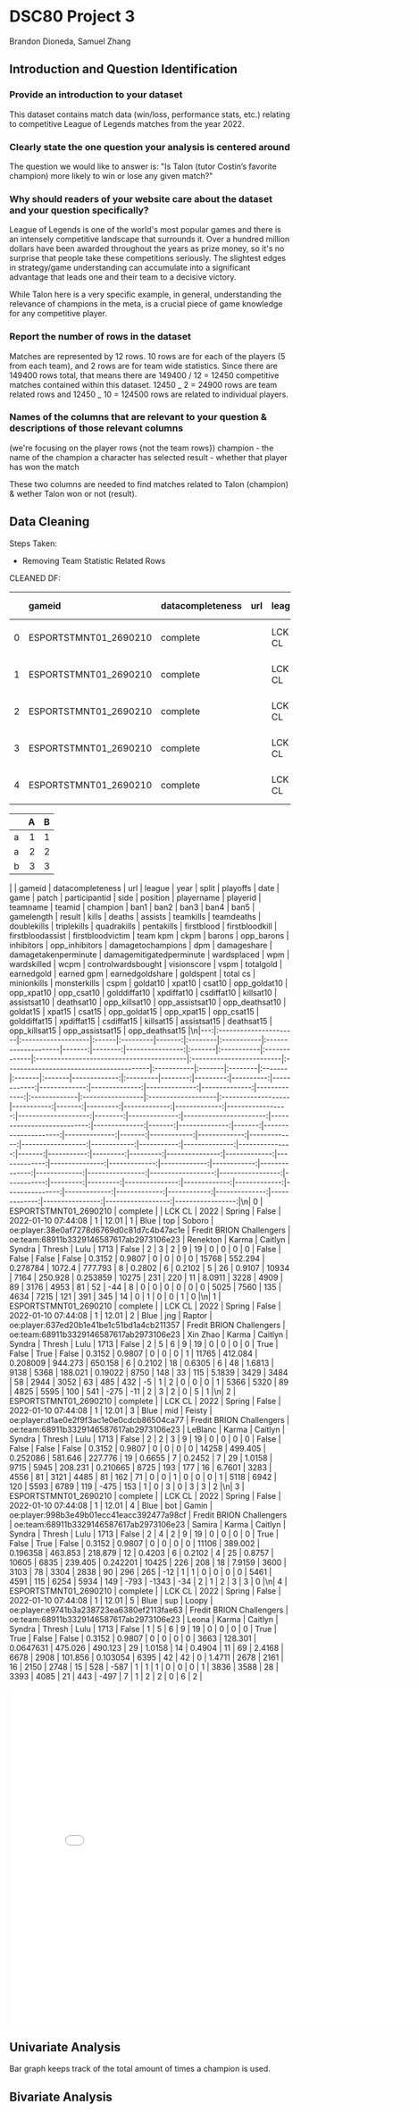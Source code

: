 # DSC80 Project 3

Brandon Dioneda, Samuel Zhang

## Introduction and Question Identification

### Provide an introduction to your dataset

This dataset contains match data (win/loss, performance stats, etc.) relating to competitive League of Legends matches from the year 2022.

### Clearly state the one question your analysis is centered around

The question we would like to answer is: "Is Talon (tutor Costin’s favorite champion) more likely to win or lose any given match?"

### Why should readers of your website care about the dataset and your question specifically?

League of Legends is one of the world's most popular games and there is an intensely competitive landscape that surrounds it. Over a hundred million dollars have been awarded throughout the years as prize money, so it's no surprise that people take these competitions seriously. The slightest edges in strategy/game understanding can accumulate into a significant advantage that leads one and their team to a decisive victory.

While Talon here is a very specific example, in general, understanding the relevance of champions in the meta, is a crucial piece of game knowledge for any competitive player.

### Report the number of rows in the dataset

Matches are represented by 12 rows. 10 rows are for each of the players (5 from each team), and 2 rows are for team wide statistics.
Since there are 149400 rows total, that means there are 149400 / 12 = 12450 competitive matches contained within this dataset.
12450 _ 2 = 24900 rows are team related rows and 12450 _ 10 = 124500 rows are related to individual players.

### Names of the columns that are relevant to your question & descriptions of those relevant columns

(we're focusing on the player rows {not the team rows})
champion - the name of the champion a character has selected
result - whether that player has won the match

These two columns are needed to find matches related to Talon (champion) & wether Talon won or not (result).

## Data Cleaning

Steps Taken:

- Removing Team Statistic Related Rows

CLEANED DF:

|     | gameid                | datacompleteness | url  | league | year | split  | playoffs | date                | game | patch | participantid | side | position | playername | playerid                                  | teamname                 | teamid                                  | champion | ban1  | ban2    | ban3   | ban4   | ban5 | gamelength | result | kills | deaths | assists | teamkills | teamdeaths | doublekills | triplekills | quadrakills | pentakills | firstblood | firstbloodkill | firstbloodassist | firstbloodvictim | team kpm |   ckpm | barons | opp_barons | inhibitors | opp_inhibitors | damagetochampions |     dpm | damageshare | damagetakenperminute | damagemitigatedperminute | wardsplaced |    wpm | wardskilled |   wcpm | controlwardsbought | visionscore |   vspm | totalgold | earnedgold | earned gpm | earnedgoldshare | goldspent | total cs | minionkills | monsterkills |   cspm | goldat10 | xpat10 | csat10 | opp_goldat10 | opp_xpat10 | opp_csat10 | golddiffat10 | xpdiffat10 | csdiffat10 | killsat10 | assistsat10 | deathsat10 | opp_killsat10 | opp_assistsat10 | opp_deathsat10 | goldat15 | xpat15 | csat15 | opp_goldat15 | opp_xpat15 | opp_csat15 | golddiffat15 | xpdiffat15 | csdiffat15 | killsat15 | assistsat15 | deathsat15 | opp_killsat15 | opp_assistsat15 | opp_deathsat15 |
| --: | :-------------------- | :--------------- | :--- | :----- | ---: | :----- | :------- | :------------------ | ---: | ----: | ------------: | :--- | :------- | :--------- | :---------------------------------------- | :----------------------- | :-------------------------------------- | :------- | :---- | :------ | :----- | :----- | :--- | ---------: | :----- | ----: | -----: | ------: | --------: | ---------: | ----------: | ----------: | ----------: | ---------: | :--------- | :------------- | :--------------- | :--------------- | -------: | -----: | -----: | ---------: | ---------: | -------------: | ----------------: | ------: | ----------: | -------------------: | -----------------------: | ----------: | -----: | ----------: | -----: | -----------------: | ----------: | -----: | --------: | ---------: | ---------: | --------------: | --------: | -------: | ----------: | -----------: | -----: | -------: | -----: | -----: | -----------: | ---------: | ---------: | -----------: | ---------: | ---------: | --------: | ----------: | ---------: | ------------: | --------------: | -------------: | -------: | -----: | -----: | -----------: | ---------: | ---------: | -----------: | ---------: | ---------: | --------: | ----------: | ---------: | ------------: | --------------: | -------------: |
|   0 | ESPORTSTMNT01_2690210 | complete         | <NA> | LCK CL | 2022 | Spring | False    | 2022-01-10 07:44:08 |    1 | 12.01 |             1 | Blue | top      | Soboro     | oe:player:38e0af7278d6769d0c81d7c4b47ac1e | Fredit BRION Challengers | oe:team:68911b3329146587617ab2973106e23 | Renekton | Karma | Caitlyn | Syndra | Thresh | Lulu |       1713 | False  |     2 |      3 |       2 |         9 |         19 |           0 |           0 |           0 |          0 | False      | False          | False            | False            |   0.3152 | 0.9807 |      0 |          0 |          0 |              0 |             15768 | 552.294 |    0.278784 |               1072.4 |                  777.793 |           8 | 0.2802 |           6 | 0.2102 |                  5 |          26 | 0.9107 |     10934 |       7164 |    250.928 |        0.253859 |     10275 |      231 |         220 |           11 | 8.0911 |     3228 |   4909 |     89 |         3176 |       4953 |         81 |           52 |        -44 |          8 |         0 |           0 |          0 |             0 |               0 |              0 |     5025 |   7560 |    135 |         4634 |       7215 |        121 |          391 |        345 |         14 |         0 |           1 |          0 |             0 |               1 |              0 |
|   1 | ESPORTSTMNT01_2690210 | complete         | <NA> | LCK CL | 2022 | Spring | False    | 2022-01-10 07:44:08 |    1 | 12.01 |             2 | Blue | jng      | Raptor     | oe:player:637ed20b1e41be1c51bd1a4cb211357 | Fredit BRION Challengers | oe:team:68911b3329146587617ab2973106e23 | Xin Zhao | Karma | Caitlyn | Syndra | Thresh | Lulu |       1713 | False  |     2 |      5 |       6 |         9 |         19 |           0 |           0 |           0 |          0 | True       | False          | True             | False            |   0.3152 | 0.9807 |      0 |          0 |          0 |              1 |             11765 | 412.084 |    0.208009 |              944.273 |                  650.158 |           6 | 0.2102 |          18 | 0.6305 |                  6 |          48 | 1.6813 |      9138 |       5368 |    188.021 |         0.19022 |      8750 |      148 |          33 |          115 | 5.1839 |     3429 |   3484 |     58 |         2944 |       3052 |         63 |          485 |        432 |         -5 |         1 |           2 |          0 |             0 |               0 |              1 |     5366 |   5320 |     89 |         4825 |       5595 |        100 |          541 |       -275 |        -11 |         2 |           3 |          2 |             0 |               5 |              1 |
|   2 | ESPORTSTMNT01_2690210 | complete         | <NA> | LCK CL | 2022 | Spring | False    | 2022-01-10 07:44:08 |    1 | 12.01 |             3 | Blue | mid      | Feisty     | oe:player:d1ae0e2f9f3ac1e0e0cdcb86504ca77 | Fredit BRION Challengers | oe:team:68911b3329146587617ab2973106e23 | LeBlanc  | Karma | Caitlyn | Syndra | Thresh | Lulu |       1713 | False  |     2 |      2 |       3 |         9 |         19 |           0 |           0 |           0 |          0 | False      | False          | False            | False            |   0.3152 | 0.9807 |      0 |          0 |          0 |              0 |             14258 | 499.405 |    0.252086 |              581.646 |                  227.776 |          19 | 0.6655 |           7 | 0.2452 |                  7 |          29 | 1.0158 |      9715 |       5945 |    208.231 |        0.210665 |      8725 |      193 |         177 |           16 | 6.7601 |     3283 |   4556 |     81 |         3121 |       4485 |         81 |          162 |         71 |          0 |         0 |           1 |          0 |             0 |               0 |              1 |     5118 |   6942 |    120 |         5593 |       6789 |        119 |         -475 |        153 |          1 |         0 |           3 |          0 |             3 |               3 |              2 |
|   3 | ESPORTSTMNT01_2690210 | complete         | <NA> | LCK CL | 2022 | Spring | False    | 2022-01-10 07:44:08 |    1 | 12.01 |             4 | Blue | bot      | Gamin      | oe:player:998b3e49b01ecc41eacc392477a98cf | Fredit BRION Challengers | oe:team:68911b3329146587617ab2973106e23 | Samira   | Karma | Caitlyn | Syndra | Thresh | Lulu |       1713 | False  |     2 |      4 |       2 |         9 |         19 |           0 |           0 |           0 |          0 | True       | False          | True             | False            |   0.3152 | 0.9807 |      0 |          0 |          0 |              0 |             11106 | 389.002 |    0.196358 |              463.853 |                  218.879 |          12 | 0.4203 |           6 | 0.2102 |                  4 |          25 | 0.8757 |     10605 |       6835 |    239.405 |        0.242201 |     10425 |      226 |         208 |           18 | 7.9159 |     3600 |   3103 |     78 |         3304 |       2838 |         90 |          296 |        265 |        -12 |         1 |           1 |          0 |             0 |               0 |              0 |     5461 |   4591 |    115 |         6254 |       5934 |        149 |         -793 |      -1343 |        -34 |         2 |           1 |          2 |             3 |               3 |              0 |
|   4 | ESPORTSTMNT01_2690210 | complete         | <NA> | LCK CL | 2022 | Spring | False    | 2022-01-10 07:44:08 |    1 | 12.01 |             5 | Blue | sup      | Loopy      | oe:player:e9741b3a238723ea6380ef2113fae63 | Fredit BRION Challengers | oe:team:68911b3329146587617ab2973106e23 | Leona    | Karma | Caitlyn | Syndra | Thresh | Lulu |       1713 | False  |     1 |      5 |       6 |         9 |         19 |           0 |           0 |           0 |          0 | True       | True           | False            | False            |   0.3152 | 0.9807 |      0 |          0 |          0 |              0 |              3663 | 128.301 |   0.0647631 |              475.026 |                  490.123 |          29 | 1.0158 |          14 | 0.4904 |                 11 |          69 | 2.4168 |      6678 |       2908 |    101.856 |        0.103054 |      6395 |       42 |          42 |            0 | 1.4711 |     2678 |   2161 |     16 |         2150 |       2748 |         15 |          528 |       -587 |          1 |         1 |           1 |          0 |             0 |               0 |              1 |     3836 |   3588 |     28 |         3393 |       4085 |         21 |          443 |       -497 |          7 |         1 |           2 |          2 |             0 |               6 |              2 |

|     |   A |   B |
| :-- | --: | --: |
| a   |   1 |   1 |
| a   |   2 |   2 |
| b   |   3 |   3 |

| | gameid | datacompleteness | url | league | year | split | playoffs | date | game | patch | participantid | side | position | playername | playerid | teamname | teamid | champion | ban1 | ban2 | ban3 | ban4 | ban5 | gamelength | result | kills | deaths | assists | teamkills | teamdeaths | doublekills | triplekills | quadrakills | pentakills | firstblood | firstbloodkill | firstbloodassist | firstbloodvictim | team kpm | ckpm | barons | opp_barons | inhibitors | opp_inhibitors | damagetochampions | dpm | damageshare | damagetakenperminute | damagemitigatedperminute | wardsplaced | wpm | wardskilled | wcpm | controlwardsbought | visionscore | vspm | totalgold | earnedgold | earned gpm | earnedgoldshare | goldspent | total cs | minionkills | monsterkills | cspm | goldat10 | xpat10 | csat10 | opp_goldat10 | opp_xpat10 | opp_csat10 | golddiffat10 | xpdiffat10 | csdiffat10 | killsat10 | assistsat10 | deathsat10 | opp_killsat10 | opp_assistsat10 | opp_deathsat10 | goldat15 | xpat15 | csat15 | opp_goldat15 | opp_xpat15 | opp_csat15 | golddiffat15 | xpdiffat15 | csdiffat15 | killsat15 | assistsat15 | deathsat15 | opp_killsat15 | opp_assistsat15 | opp_deathsat15 |\n|---:|:----------------------|:-------------------|:------|:---------|-------:|:--------|:-----------|:--------------------|-------:|--------:|----------------:|:-------|:-----------|:-------------|:------------------------------------------|:-------------------------|:----------------------------------------|:-----------|:-------|:--------|:-------|:-------|:-------|-------------:|:---------|--------:|---------:|----------:|------------:|-------------:|--------------:|--------------:|--------------:|-------------:|:-------------|:-----------------|:-------------------|:-------------------|-----------:|-------:|---------:|-------------:|-------------:|-----------------:|--------------------:|--------:|--------------:|-----------------------:|---------------------------:|--------------:|-------:|--------------:|-------:|---------------------:|--------------:|-------:|------------:|-------------:|-------------:|------------------:|------------:|-----------:|--------------:|---------------:|-------:|-----------:|---------:|---------:|---------------:|-------------:|-------------:|---------------:|-------------:|-------------:|------------:|--------------:|-------------:|----------------:|------------------:|-----------------:|-----------:|---------:|---------:|---------------:|-------------:|-------------:|---------------:|-------------:|-------------:|------------:|--------------:|-------------:|----------------:|------------------:|-----------------:|\n| 0 | ESPORTSTMNT01_2690210 | complete | <NA> | LCK CL | 2022 | Spring | False | 2022-01-10 07:44:08 | 1 | 12.01 | 1 | Blue | top | Soboro | oe:player:38e0af7278d6769d0c81d7c4b47ac1e | Fredit BRION Challengers | oe:team:68911b3329146587617ab2973106e23 | Renekton | Karma | Caitlyn | Syndra | Thresh | Lulu | 1713 | False | 2 | 3 | 2 | 9 | 19 | 0 | 0 | 0 | 0 | False | False | False | False | 0.3152 | 0.9807 | 0 | 0 | 0 | 0 | 15768 | 552.294 | 0.278784 | 1072.4 | 777.793 | 8 | 0.2802 | 6 | 0.2102 | 5 | 26 | 0.9107 | 10934 | 7164 | 250.928 | 0.253859 | 10275 | 231 | 220 | 11 | 8.0911 | 3228 | 4909 | 89 | 3176 | 4953 | 81 | 52 | -44 | 8 | 0 | 0 | 0 | 0 | 0 | 0 | 5025 | 7560 | 135 | 4634 | 7215 | 121 | 391 | 345 | 14 | 0 | 1 | 0 | 0 | 1 | 0 |\n| 1 | ESPORTSTMNT01_2690210 | complete | <NA> | LCK CL | 2022 | Spring | False | 2022-01-10 07:44:08 | 1 | 12.01 | 2 | Blue | jng | Raptor | oe:player:637ed20b1e41be1c51bd1a4cb211357 | Fredit BRION Challengers | oe:team:68911b3329146587617ab2973106e23 | Xin Zhao | Karma | Caitlyn | Syndra | Thresh | Lulu | 1713 | False | 2 | 5 | 6 | 9 | 19 | 0 | 0 | 0 | 0 | True | False | True | False | 0.3152 | 0.9807 | 0 | 0 | 0 | 1 | 11765 | 412.084 | 0.208009 | 944.273 | 650.158 | 6 | 0.2102 | 18 | 0.6305 | 6 | 48 | 1.6813 | 9138 | 5368 | 188.021 | 0.19022 | 8750 | 148 | 33 | 115 | 5.1839 | 3429 | 3484 | 58 | 2944 | 3052 | 63 | 485 | 432 | -5 | 1 | 2 | 0 | 0 | 0 | 1 | 5366 | 5320 | 89 | 4825 | 5595 | 100 | 541 | -275 | -11 | 2 | 3 | 2 | 0 | 5 | 1 |\n| 2 | ESPORTSTMNT01_2690210 | complete | <NA> | LCK CL | 2022 | Spring | False | 2022-01-10 07:44:08 | 1 | 12.01 | 3 | Blue | mid | Feisty | oe:player:d1ae0e2f9f3ac1e0e0cdcb86504ca77 | Fredit BRION Challengers | oe:team:68911b3329146587617ab2973106e23 | LeBlanc | Karma | Caitlyn | Syndra | Thresh | Lulu | 1713 | False | 2 | 2 | 3 | 9 | 19 | 0 | 0 | 0 | 0 | False | False | False | False | 0.3152 | 0.9807 | 0 | 0 | 0 | 0 | 14258 | 499.405 | 0.252086 | 581.646 | 227.776 | 19 | 0.6655 | 7 | 0.2452 | 7 | 29 | 1.0158 | 9715 | 5945 | 208.231 | 0.210665 | 8725 | 193 | 177 | 16 | 6.7601 | 3283 | 4556 | 81 | 3121 | 4485 | 81 | 162 | 71 | 0 | 0 | 1 | 0 | 0 | 0 | 1 | 5118 | 6942 | 120 | 5593 | 6789 | 119 | -475 | 153 | 1 | 0 | 3 | 0 | 3 | 3 | 2 |\n| 3 | ESPORTSTMNT01_2690210 | complete | <NA> | LCK CL | 2022 | Spring | False | 2022-01-10 07:44:08 | 1 | 12.01 | 4 | Blue | bot | Gamin | oe:player:998b3e49b01ecc41eacc392477a98cf | Fredit BRION Challengers | oe:team:68911b3329146587617ab2973106e23 | Samira | Karma | Caitlyn | Syndra | Thresh | Lulu | 1713 | False | 2 | 4 | 2 | 9 | 19 | 0 | 0 | 0 | 0 | True | False | True | False | 0.3152 | 0.9807 | 0 | 0 | 0 | 0 | 11106 | 389.002 | 0.196358 | 463.853 | 218.879 | 12 | 0.4203 | 6 | 0.2102 | 4 | 25 | 0.8757 | 10605 | 6835 | 239.405 | 0.242201 | 10425 | 226 | 208 | 18 | 7.9159 | 3600 | 3103 | 78 | 3304 | 2838 | 90 | 296 | 265 | -12 | 1 | 1 | 0 | 0 | 0 | 0 | 5461 | 4591 | 115 | 6254 | 5934 | 149 | -793 | -1343 | -34 | 2 | 1 | 2 | 3 | 3 | 0 |\n| 4 | ESPORTSTMNT01_2690210 | complete | <NA> | LCK CL | 2022 | Spring | False | 2022-01-10 07:44:08 | 1 | 12.01 | 5 | Blue | sup | Loopy | oe:player:e9741b3a238723ea6380ef2113fae63 | Fredit BRION Challengers | oe:team:68911b3329146587617ab2973106e23 | Leona | Karma | Caitlyn | Syndra | Thresh | Lulu | 1713 | False | 1 | 5 | 6 | 9 | 19 | 0 | 0 | 0 | 0 | True | True | False | False | 0.3152 | 0.9807 | 0 | 0 | 0 | 0 | 3663 | 128.301 | 0.0647631 | 475.026 | 490.123 | 29 | 1.0158 | 14 | 0.4904 | 11 | 69 | 2.4168 | 6678 | 2908 | 101.856 | 0.103054 | 6395 | 42 | 42 | 0 | 1.4711 | 2678 | 2161 | 16 | 2150 | 2748 | 15 | 528 | -587 | 1 | 1 | 1 | 0 | 0 | 0 | 1 | 3836 | 3588 | 28 | 3393 | 4085 | 21 | 443 | -497 | 7 | 1 | 2 | 2 | 0 | 6 | 2 |

<iframe src="./cleaned-head.html" width=800 height=600 frameBorder=0></iframe>

## Univariate Analysis

Bar graph keeps track of the total amount of times a champion is used.

## Bivariate Analysis
